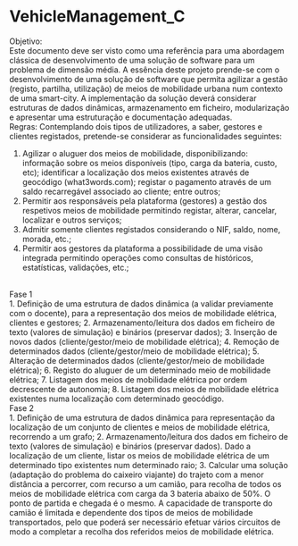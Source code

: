 # VehicleManagement_C

Objetivo:
<br>Este documento deve ser visto como uma referência para uma abordagem clássica de desenvolvimento de uma
solução de software para um problema de dimensão média. A essência deste projeto prende-se com o
desenvolvimento de uma solução de software que permita agilizar a gestão (registo, partilha, utilização) de meios
de mobilidade urbana num contexto de uma smart-city. A implementação da solução deverá considerar estruturas
de dados dinâmicas, armazenamento em ficheiro, modularização e apresentar uma estruturação e documentação
adequadas.
<br>
Regras:
Contemplando dois tipos de utilizadores, a saber, gestores e clientes registados, pretende-se considerar as
funcionalidades seguintes:
1. Agilizar o aluguer dos meios de mobilidade, disponibilizando: informação sobre os meios disponíveis (tipo,
carga da bateria, custo, etc); identificar a localização dos meios existentes através de geocódigo
(what3words.com); registar o pagamento através de um saldo recarregável associado ao cliente; entre outros;
2. Permitir aos responsáveis pela plataforma (gestores) a gestão dos respetivos meios de mobilidade permitindo
registar, alterar, cancelar, localizar e outros serviços;
3. Admitir somente clientes registados considerando o NIF, saldo, nome, morada, etc.;
4. Permitir aos gestores da plataforma a possibilidade de uma visão integrada permitindo operações como
consultas de históricos, estatísticas, validações, etc.;
<br>
Fase 1
<br>
1. Definição de uma estrutura de dados dinâmica (a validar previamente com o docente), para a representação
dos meios de mobilidade elétrica, clientes e gestores;
2. Armazenamento/leitura dos dados em ficheiro de texto (valores de simulação) e binários (preservar dados);
3. Inserção de novos dados (cliente/gestor/meio de mobilidade elétrica);
4. Remoção de determinados dados (cliente/gestor/meio de mobilidade elétrica);
5. Alteração de determinados dados (cliente/gestor/meio de mobilidade elétrica);
6. Registo do aluguer de um determinado meio de mobilidade elétrica;
7. Listagem dos meios de mobilidade elétrica por ordem decrescente de autonomia;
8. Listagem dos meios de mobilidade elétrica existentes numa localização com determinado geocódigo.
<br>
Fase 2
<br>
1. Definição de uma estrutura de dados dinâmica para representação da localização de um conjunto de
clientes e meios de mobilidade elétrica, recorrendo a um grafo;
2. Armazenamento/leitura dos dados em ficheiro de texto (valores de simulação) e binários (preservar dados).
Dado a localização de um cliente, listar os meios de mobilidade elétrica de um determinado tipo existentes
num determinado raio;
3. Calcular uma solução (adaptação do problema do caixeiro viajante) do trajeto com a menor distância a
percorrer, com recurso a um camião, para recolha de todos os meios de mobilidade elétrica com carga da
3
bateria abaixo de 50%. O ponto de partida e chegada é o mesmo. A capacidade de transporte do camião é
limitada e dependente dos tipos de meios de mobilidade transportados, pelo que poderá ser necessário efetuar
vários circuitos de modo a completar a recolha dos referidos meios de mobilidade elétrica.
